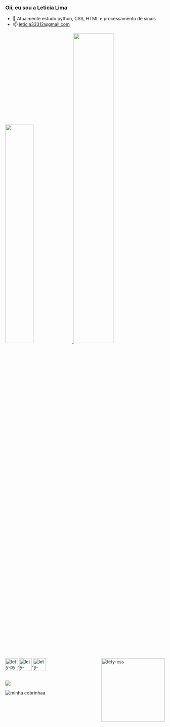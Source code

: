 ### Oii, eu sou a Leticia Lima

- 🌱 Atualmente estudo python, CSS, HTML e processamento de sinais
- 📫 leticia33312@gmail.com

<div>
  <a href="https://github.com/Leticia-lIima">
  <img width="42%" src=https://github-readme-stats.vercel.app/api?username=Leticia-lIma&show_icons=true&theme=dracula&include_all_commits=true&count_private=true"/>
  <img width="50%" src=https://github-readme-stats.vercel.app/api/top-langs/?username=Leticia-lIma&layout=compact&langs_count=16&theme=dracula"/>
   
 </div>    
  
<div style="display: inline_block"><br>
  <img align="center" alt="lety-py" height="40" width="40" src="https://cdn.jsdelivr.net/gh/devicons/devicon/icons/python/python-original-wordmark.svg"/>
  <img align="center" alt="lety-css" height="40" width="40" src="https://cdn.jsdelivr.net/gh/devicons/devicon/icons/css3/css3-plain.svg"/>
  <img align="center" alt="lety-css" height="40" width="40" src="https://cdn.jsdelivr.net/gh/devicons/devicon/icons/html5/html5-plain.svg"/>
  <img align="right" alt="lety-css" height="200" width="200" src="https://i.picasion.com/pic92/d0dcffcc005a9edce27a820239bb592c.gif" 
  
  </div>
  
  ##
  
 <div>
  <a href="leticia33312@gmail.com"><img src="https://img.shields.io/badge/Gmail-D14836?style=for-the-badge&logo=gmail&logoColor=white" target="blank"></a>
   
  </div>
  
 ![minha cobrinhaa](https://github.com/Leticia-lIima/Leticia-lIima/blob/main/.github/workflows/snakezinha.yml)
   
   
          
          
